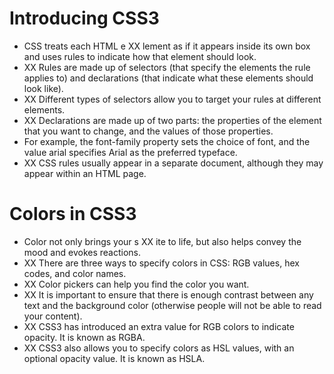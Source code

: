 # Introducing CSS3

* CSS treats each HTML e XX lement as if it appears inside its own box and uses rules to indicate how that element should look.
* XX Rules are made up of selectors (that specify the elements the rule applies to) and declarations (that indicate what these elements should look like).
* XX Different types of selectors allow you to target your rules at different elements.
* XX Declarations are made up of two parts: the properties of the element that you want to change, and the values of those properties.
* For example, the font-family property sets the choice of font, and the value arial specifies Arial as the preferred typeface.
* XX CSS rules usually appear in a separate document, although they may appear within an HTML page.

# Colors in CSS3

* Color not only brings your s XX ite to life, but also helps convey the mood and evokes reactions.
* XX There are three ways to specify colors in CSS: RGB values, hex codes, and color names.
* XX Color pickers can help you find the color you want.
* XX It is important to ensure that there is enough contrast between any text and the background color (otherwise
people will not be able to read your content).
* XX CSS3 has introduced an extra value for RGB colors to indicate opacity. It is known as RGBA.
* XX CSS3 also allows you to specify colors as HSL values, with an optional opacity value. It is known as HSLA.